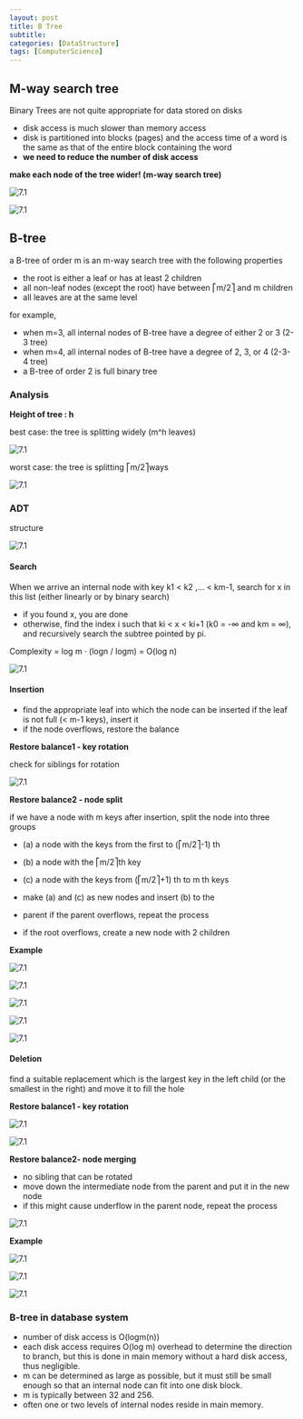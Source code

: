 ```yaml
---
layout: post
title: B Tree
subtitle: 
categories: [DataStructure]
tags: [ComputerScience]
---
```


## M-way search tree

Binary Trees are not quite appropriate for data stored on disks 

- disk access is much slower than memory access
- disk is partitioned into blocks (pages) and the access time of a word is the same as that of the entire block containing the word 
- **we need to reduce the number of disk access**

**make each node of the tree wider! (m-way search tree)**


![7.1](/assets/images/data_structure/9.1.png)

![7.1](/assets/images/data_structure/9.2.png)


## B-tree
a B-tree of order m is an m-way search tree with the following properties 

- the root is either a leaf or has at least 2 children
- all non-leaf nodes (except the root) have between ⎡m/2⎤ and m children 
- all leaves are at the same level 

for example,
- when m=3, all internal nodes of B-tree have a degree of either 2 or 3 (2-3 tree)
- when m=4, all internal nodes of B-tree have a degree of 2, 3, or 4 (2-3-4 tree)
- a B-tree of order 2 is full binary tree 

### Analysis

**Height of tree : h**

best case: the tree is splitting widely (m^h leaves) 

![7.1](/assets/images/data_structure/9.3.png)

worst case: the tree is splitting ⎡m/2⎤ways 

![7.1](/assets/images/data_structure/9.4.png)



### ADT

structure

![7.1](/assets/images/data_structure/9.5.png)

#### Search
When we arrive an internal node with key k1 < k2 ,... < km-1, search for x in this list (either linearly or by binary search) 
- if you found x, you are done
- otherwise, find the index i such that ki < x < ki+1 (k0 = -∞ and km = ∞), and recursively search the subtree pointed by pi. 

Complexity = log m · (logn / logm) = O(log n) 

![7.1](/assets/images/data_structure/9.6.png)


#### Insertion
- find the appropriate leaf into which the node can be inserted if the leaf is not full (< m-1 keys), insert it
- if the node overflows, restore the balance

**Restore balance1 - key rotation**


check for siblings for rotation 

![7.1](/assets/images/data_structure/9.7.png)


**Restore balance2 - node split**

if we have a node with m keys after insertion, split the node into three groups 
- (a) a node with the keys from the first to (⎡m/2⎤-1) th
- (b) a node with the ⎡m/2⎤th key
- (c) a node with the keys from (⎡m/2⎤+1) th to m th keys 

- make (a) and (c) as new nodes and insert (b) to the
- parent if the parent overflows, repeat the process
- if the root overflows, create a new node with 2 children 

**Example**

![7.1](/assets/images/data_structure/9.8.png)

![7.1](/assets/images/data_structure/9.9.png)

![7.1](/assets/images/data_structure/9.10.png)

![7.1](/assets/images/data_structure/9.11.png)

![7.1](/assets/images/data_structure/9.12.png)


#### Deletion
find a suitable replacement which is the largest key in the left child (or the smallest in the right) and move it to fill the hole 


**Restore balance1 - key rotation**

![7.1](/assets/images/data_structure/9.13.png)

![7.1](/assets/images/data_structure/9.14.png)


**Restore balance2- node merging**

- no sibling that can be rotated
- move down the intermediate node from the parent and put it in the new node 
- if this might cause underflow in the parent node, repeat the process 

![7.1](/assets/images/data_structure/9.15.png)

**Example**

![7.1](/assets/images/data_structure/9.16.png)

![7.1](/assets/images/data_structure/9.17.png)

![7.1](/assets/images/data_structure/9.18.png)


### B-tree in database system
- number of disk access is O(logm(n))
- each disk access requires O(log m) overhead to determine the direction to branch, but this is done in main memory without a hard disk access, thus negligible. 
- m can be determined as large as possible, but it must still be small enough so that an internal node can fit into one disk block. 
- m is typically between 32 and 256.
- often one or two levels of internal nodes reside in main memory. 

